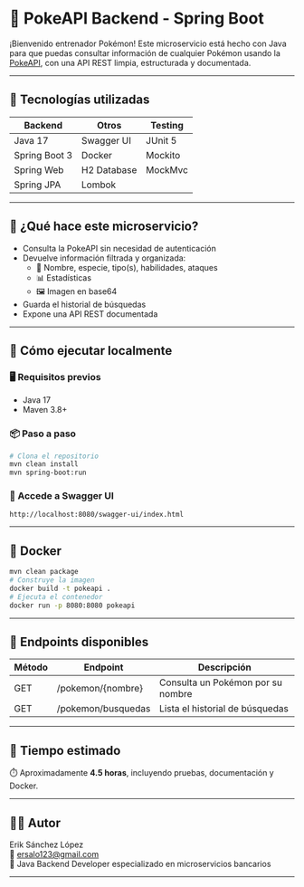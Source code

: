 # 🧪 PokeAPI Backend - Spring Boot

¡Bienvenido entrenador Pokémon! Este microservicio está hecho con Java para que puedas consultar información de cualquier Pokémon usando la [PokeAPI](https://pokeapi.co/), con una API REST limpia, estructurada y documentada.

---

## 🚀 Tecnologías utilizadas

| Backend       | Otros        | Testing       |
|---------------|--------------|---------------|
| Java 17       | Swagger UI   | JUnit 5       |
| Spring Boot 3 | Docker       | Mockito       |
| Spring Web    | H2 Database  | MockMvc       |
| Spring JPA    | Lombok       |               |

---

## 🎯 ¿Qué hace este microservicio?

- Consulta la PokeAPI sin necesidad de autenticación
- Devuelve información filtrada y organizada:
  - 🧬 Nombre, especie, tipo(s), habilidades, ataques
  - 📊 Estadísticas
  - 🖼️ Imagen en base64
- Guarda el historial de búsquedas
- Expone una API REST documentada

---

## 🔧 Cómo ejecutar localmente

### 🖥️ Requisitos previos
- Java 17
- Maven 3.8+

### 📦 Paso a paso
```bash
# Clona el repositorio
mvn clean install
mvn spring-boot:run
```

### 🔗 Accede a Swagger UI
```
http://localhost:8080/swagger-ui/index.html
```

---

## 🐳 Docker

```bash
mvn clean package
# Construye la imagen
docker build -t pokeapi .
# Ejecuta el contenedor
docker run -p 8080:8080 pokeapi
```

---

## 📌 Endpoints disponibles

| Método | Endpoint               | Descripción                          |
|--------|------------------------|--------------------------------------|
| GET    | /pokemon/{nombre}     | Consulta un Pokémon por su nombre   |
| GET    | /pokemon/busquedas     | Lista el historial de búsquedas     |

---

## 🧠 Tiempo estimado
⏱️ Aproximadamente **4.5 horas**, incluyendo pruebas, documentación y Docker.

---

## 🧑‍💻 Autor

Erik Sánchez López  
📧 ersalo123@gmail.com  
💼 Java Backend Developer especializado en microservicios bancarios  

---

